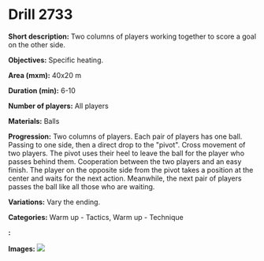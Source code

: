 # Drill 2733

**Short description:**
Two columns of players working together to score a goal on the other side.

**Objectives:**
Specific heating.

**Area (mxm):**
40x20 m

**Duration (min):**
6-10

**Number of players:**
All players

**Materials:**
Balls

**Progression:**
Two columns of players. Each pair of players has one ball. Passing to one side, then a direct drop to the "pivot". Cross movement of two players. The pivot uses their heel to leave the ball for the player who passes behind them. Cooperation between the two players and an easy finish. The player on the opposite side from the pivot takes a position at the center and waits for the next action. Meanwhile, the next pair of players passes the ball like all those who are waiting.

**Variations:**
Vary the ending.

**Categories:**
Warm up - Tactics, Warm up - Technique

**:**


**Images:**
![](https://www.coachingfutsal.com/\images\ba55b30c-bb07-4a7b-907a-8ef4919b0d37_warm-up-002.png)

